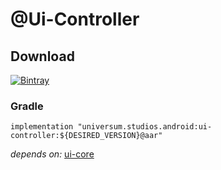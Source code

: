 @Ui-Controller
===============

## Download ##
[![Bintray](https://api.bintray.com/packages/universum-studios/android/universum.studios.android%3Aui/images/download.svg)](https://bintray.com/universum-studios/android/universum.studios.android%3Aui/_latestVersion)

### Gradle ###

    implementation "universum.studios.android:ui-controller:${DESIRED_VERSION}@aar"

_depends on:_
[ui-core](https://github.com/universum-studios/android_ui/tree/master/library-core)